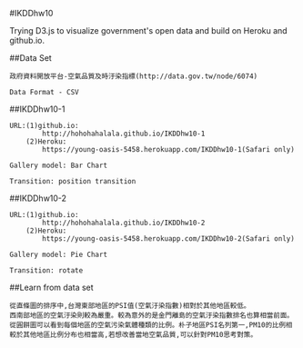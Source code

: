 #IKDDhw10

Trying D3.js to visualize government's open data and build on Heroku and github.io.

##Data Set
```
政府資料開放平台-空氣品質及時汙染指標(http://data.gov.tw/node/6074)

Data Format - CSV
```

##IKDDhw10-1
```
URL:(1)github.io:
		http://hohohahalala.github.io/IKDDhw10-1
	(2)Heroku:
		https://young-oasis-5458.herokuapp.com/IKDDhw10-1(Safari only)

Gallery model: Bar Chart

Transition: position transition 
```

##IKDDhw10-2
```
URL:(1)github.io:
		http://hohohahalala.github.io/IKDDhw10-2
	(2)Heroku:
		https://young-oasis-5458.herokuapp.com/IKDDhw10-2(Safari only)

Gallery model: Pie Chart 

Transition: rotate
```

##Learn from data set
```
從直條圖的排序中,台灣東部地區的PSI值(空氣汙染指數)相對於其他地區較低。
西南部地區的空氣汙染則較為嚴重。較為意外的是金門離島的空氣汙染指數排名也算相當前面。
從圓餅圖可以看到每個地區的空氣污染氣體種類的比例。朴子地區PSI名列第一,PM10的比例相
較於其他地區比例分布也相當高,若想改善當地空氣品質,可以針對PM10思考對策。
```